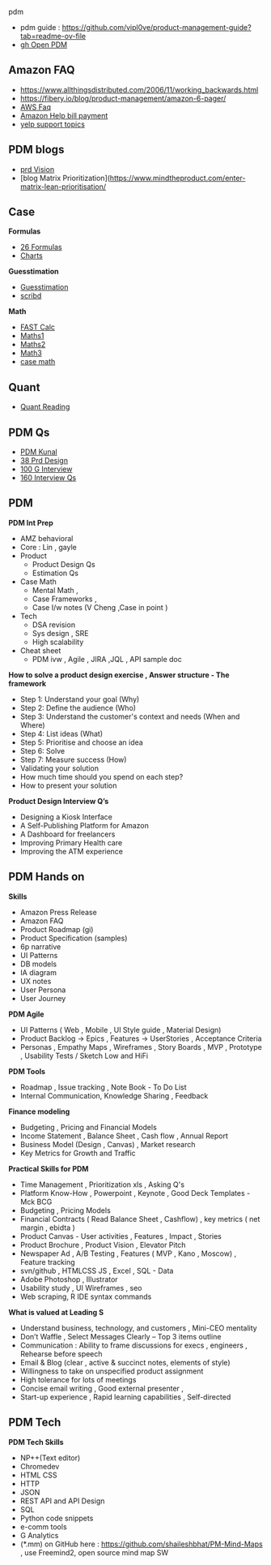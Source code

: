 pdm
* pdm guide : https://github.com/vipl0ve/product-management-guide?tab=readme-ov-file
* [gh Open PDM](https://github.com/ProductHired/open-product-management)

## Amazon FAQ
* https://www.allthingsdistributed.com/2006/11/working_backwards.html
* https://fibery.io/blog/product-management/amazon-6-pager/
* [AWS Faq](https://aws.amazon.com/faqs/?nc1=f_dr)
* [Amazon Help bill payment](https://www.amazon.in/gp/help/customer/display.html/ref=hp_left_v4_sib?ie=UTF8&nodeId=GXT32ZG3PV7UZCFA)
* [yelp support topics](https://biz.yelp.com/support-center)


## PDM blogs
* [prd Vision](https://www.yegor256.com/2014/10/20/how-we-write-product-vision.html)
* [blog Matrix Prioritization](https://www.mindtheproduct.com/enter-matrix-lean-prioritisation/

## Case
**Formulas**
* [26 Formulas](https://www.hackingthecaseinterview.com/pages/case-interview-formulas)
* [Charts](https://www.hackingthecaseinterview.com/pages/case-interview-graphs-charts)

**Guesstimation**
* [Guesstimation](https://www.streetofwalls.com/finance-training-courses/consulting-case-study-training/consulting-guesstimate-cases/)
* [scribd](https://www.slideshare.net/medcentercc/2017-case-interview-workshop-i)

**Math**
* [FAST Calc](https://www.fastmath.net/ace-the-case/fast-calculation-methods/)
* [Maths1](https://igotanoffer.com/blogs/mckinsey-case-interview-blog/case-interview-maths)
* [Maths2](https://casecoach.com/b/how-to-ace-case-interview-math-free-casecoach-guide/)
* [Math3](https://classmill.com/brendalouis/management-consulting-test-and-interview-prep/m/O5kv)
* [case math](https://www.youtube.com/watch?v=ZaVBHRn-ZRQ&list=PLmMyXRtEtJEb0qXMQIZEvGmTDqDLuxkCA&index=5&pp=gAQBiAQB)

## Quant
* [Quant Reading](https://quantnet.com/threads/master-reading-list-for-quants-mfe-financial-engineering-students.535/#excel)

## PDM Qs
* [PDM Kunal](https://qz.com/india/1691250/kunal-shah-asked-twitter-for-product-manager-interview-questions)
* [38 Prd Design](https://www.pathrise.com/guides/70-product-design-interview-questions-and-tips/)
* [100 G Interview](https://gist.github.com/KWMalik/3734578)
* [160 Interview Qs](https://www.impactinterview.com/2010/01/160-consulting-case-interview-questions/)


## PDM
**PDM Int Prep** 
- AMZ behavioral 
- Core : Lin , gayle 
- Product
  - Product Design Qs
  - Estimation Qs 
- Case Math
  - Mental Math ,
  - Case Frameworks , 
  - Case I/w notes (V Cheng ,Case in point ) 
- Tech 
  - DSA revision 
  - Sys design , SRE 
  - High scalability 
- Cheat sheet 
  - PDM ivw , Agile , JIRA ,JQL , API sample doc 

**How to solve a product design exercise , Answer structure - The framework** 
- Step 1: Understand your goal (Why) 
- Step 2: Define the audience (Who) 
- Step 3: Understand the customer's context and needs (When and Where) 
- Step 4: List ideas (What) 
- Step 5: Prioritise and choose an idea 
- Step 6: Solve 
- Step 7: Measure success (How) 
- Validating your solution 
- How much time should you spend on each step? 
- How to present your solution 

**Product Design Interview Q’s** 
- Designing a Kiosk Interface 
- A Self-Publishing Platform for Amazon 
- A Dashboard for freelancers 
- Improving Primary Health care 
- Improving the ATM experience 

## PDM Hands on
**Skills**
* Amazon Press Release 
* Amazon FAQ 
* Product Roadmap (gi) 
* Product Specification (samples)
* 6p narrative
* UI Patterns 
* DB models
* IA diagram 
* UX notes 
* User Persona  
* User Journey
 
**PDM Agile**
* UI Patterns ( Web , Mobile , UI Style guide , Material Design)
* Product Backlog -> Epics , Features -> UserStories , Acceptance Criteria
* Personas , Empathy Maps , Wireframes , Story Boards , MVP , Prototype ,  Usability Tests / Sketch Low and HiFi 

**PDM Tools**
* Roadmap , Issue tracking  , Note Book - To Do List
* Internal Communication,  Knowledge Sharing  , Feedback

**Finance modeling**
* Budgeting , Pricing  and Financial Models
* Income Statement , Balance Sheet , Cash flow , Annual Report
* Business Model (Design , Canvas)  ,  Market research 
* Key Metrics for Growth and Traffic

**Practical Skills for PDM**
* Time Management , Prioritization xls , Asking Q's
* Platform Know-How , Powerpoint , Keynote , Good Deck Templates - Mck BCG
* Budgeting , Pricing Models
* Financial Contracts ( Read Balance Sheet , Cashflow) , key metrics ( net margin , ebidta )
* Product Canvas - User activities , Features , Impact , Stories
* Product Brochure , Product Vision , Elevator Pitch
* Newspaper Ad , A/B Testing , Features ( MVP , Kano , Moscow) , Feature tracking
* svn/github , HTMLCSS JS , Excel , SQL - Data
* Adobe Photoshop , Illustrator
* Usability study , UI Wireframes , seo
* Web scraping, R IDE syntax commands 

**What is valued at Leading S**
* Understand business, technology, and customers , Mini-CEO mentality
* Don’t Waffle , Select Messages Clearly – Top 3 items outline
* Communication : Ability to frame discussions for execs , engineers , Rehearse before speech
* Email & Blog (clear , active & succinct notes, elements of style)
* Willingness to take on unspecified product assignment
* High tolerance for lots of meetings 
* Concise email writing , Good external presenter , 
* Start-up experience , Rapid learning capabilities , Self-directed

## PDM Tech
**PDM Tech Skills**
* NP++(Text editor)
* Chromedev 
* HTML CSS
* HTTP 
* JSON 
* REST API and API Design
* SQL
* Python code snippets
* e-comm tools
* G Analytics
* (*.mm) on GitHub here : https://github.com/shaileshbhat/PM-Mind-Maps , use Freemind2, open source mind map SW
